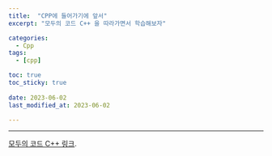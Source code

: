 ```yaml
---
title:  "CPP에 들어가기에 앞서"
excerpt: "모두의 코드 C++ 을 따라가면서 학습해보자"

categories:
  - Cpp
tags:
  - [cpp]

toc: true
toc_sticky: true
 
date: 2023-06-02
last_modified_at: 2023-06-02

---
```

***
[모두의 코드 C++ 링크](https://modoocode.com/135).